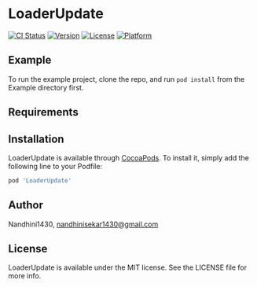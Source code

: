 # LoaderUpdate

[![CI Status](https://img.shields.io/travis/Nandhini1430/LoaderUpdate.svg?style=flat)](https://travis-ci.org/Nandhini1430/LoaderUpdate)
[![Version](https://img.shields.io/cocoapods/v/LoaderUpdate.svg?style=flat)](https://cocoapods.org/pods/LoaderUpdate)
[![License](https://img.shields.io/cocoapods/l/LoaderUpdate.svg?style=flat)](https://cocoapods.org/pods/LoaderUpdate)
[![Platform](https://img.shields.io/cocoapods/p/LoaderUpdate.svg?style=flat)](https://cocoapods.org/pods/LoaderUpdate)

## Example

To run the example project, clone the repo, and run `pod install` from the Example directory first.

## Requirements

## Installation

LoaderUpdate is available through [CocoaPods](https://cocoapods.org). To install
it, simply add the following line to your Podfile:

```ruby
pod 'LoaderUpdate'
```

## Author

Nandhini1430, nandhinisekar1430@gmail.com

## License

LoaderUpdate is available under the MIT license. See the LICENSE file for more info.
